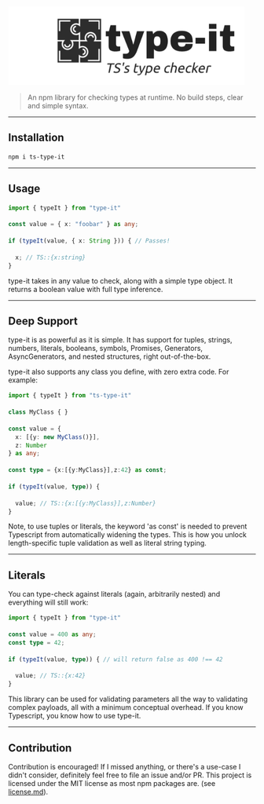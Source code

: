 ![type-it](./logo/type-it.png)

> An npm library for checking types at runtime. No build steps, clear and simple syntax.

---

## Installation

```sh
npm i ts-type-it
```

---

## Usage

```ts
import { typeIt } from "type-it"

const value = { x: "foobar" } as any;

if (typeIt(value, { x: String })) { // Passes!

  x; // TS::{x:string}
}
```

type-it takes in any value to check, along with a simple type object. It returns a boolean value with full type inference.

---
## Deep Support

type-it is as powerful as it is simple. It has support for tuples, strings, numbers, literals, booleans, symbols, Promises, Generators, AsyncGenerators, and nested structures, right out-of-the-box.

type-it also supports any class you define, with zero extra code.  For example:

```ts
import { typeIt } from "ts-type-it"

class MyClass { }

const value = {
  x: [{y: new MyClass()}],
  z: Number
} as any;

const type = {x:[{y:MyClass}],z:42} as const;

if (typeIt(value, type)) {

  value; // TS::{x:[{y:MyClass}],z:Number}
}
```

Note, to use tuples or literals, the keyword 'as const' is needed to prevent
Typescript from automatically widening the types. This is how you unlock
length-specific tuple validation as well as literal string typing.

---

## Literals

You can type-check against literals (again, arbitrarily nested) and everything will still work:


```ts
import { typeIt } from "type-it"

const value = 400 as any;
const type = 42;

if (typeIt(value, type)) { // will return false as 400 !== 42

  value; // TS::{x:42}
}
```

This library can be used for validating parameters all the way to validating complex payloads, all with a minimum conceptual overhead. If you know Typescript, you know how to use type-it.

---

## Contribution

Contribution is encouraged! If I missed anything, or there's a use-case I didn't consider, definitely feel free to file an issue and/or PR. This project is licensed under the MIT license as most npm packages are. (see [license.md](./license.md)).
